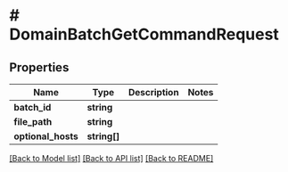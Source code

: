 # # DomainBatchGetCommandRequest

## Properties

Name | Type | Description | Notes
------------ | ------------- | ------------- | -------------
**batch_id** | **string** |  |
**file_path** | **string** |  |
**optional_hosts** | **string[]** |  |

[[Back to Model list]](../../README.md#models) [[Back to API list]](../../README.md#endpoints) [[Back to README]](../../README.md)
